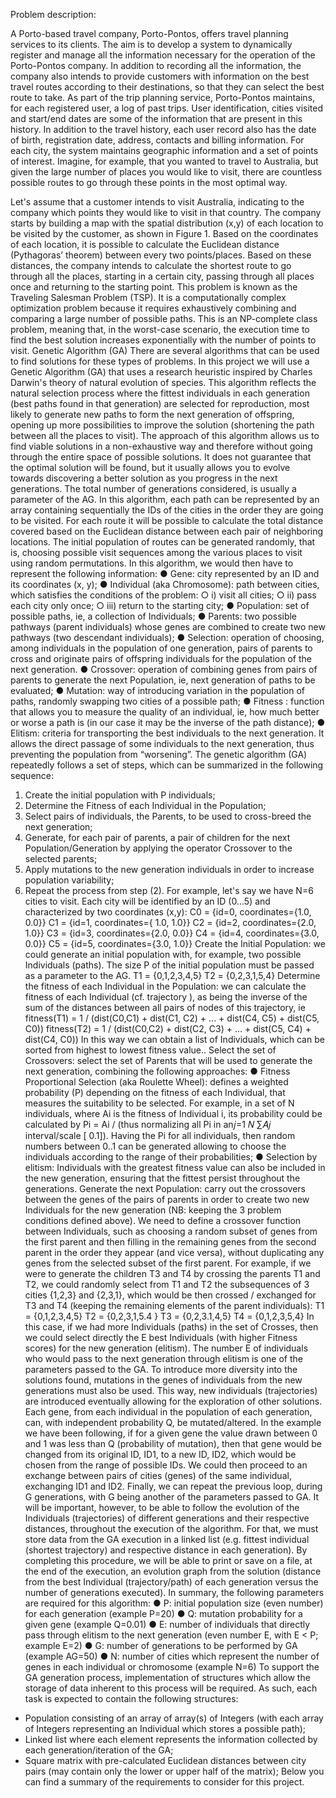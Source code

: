 Problem description:

A Porto-based travel company, Porto-Pontos, offers travel planning services to its clients.
The aim is to develop a system to dynamically register and manage all the information
necessary for the operation of the Porto-Pontos company. In addition to recording all the
information, the company also intends to provide customers with information on the best
travel routes according to their destinations, so that they can select the best route to take.
As part of the trip planning service, Porto-Pontos maintains, for each registered user, a log of
past trips. User identification, cities visited and start/end dates are some of the information
that are present in this history. In addition to the travel history, each user record also has the
date of birth, registration date, address, contacts and billing information. For each city, the
system maintains geographic information and a set of points of interest.
Imagine, for example, that you wanted to travel to Australia, but given the large number of
places you would like to visit, there are countless possible routes to go through these points
in the most optimal way.

Let's assume that a customer intends to visit Australia, indicating to the company which
points they would like to visit in that country. The company starts by building a map with the
spatial distribution (x,y) of each location to be visited by the customer, as shown in Figure 1.
Based on the coordinates of each location, it is possible to calculate the Euclidean distance
(Pythagoras’ theorem) between every two points/places. Based on these distances, the
company intends to calculate the shortest route to go through all the places, starting in a
certain city, passing through all places once and returning to the starting point.
This problem is known as the Traveling Salesman Problem (TSP). It is a computationally
complex optimization problem because it requires exhaustively combining and comparing a
large number of possible paths. This is an NP-complete class problem, meaning that, in the
worst-case scenario, the execution time to find the best solution increases exponentially with
the number of points to visit.
Genetic Algorithm (GA)
There are several algorithms that can be used to find solutions for these types of problems.
In this project we will use a Genetic Algorithm (GA) that uses a research heuristic inspired by
Charles Darwin's theory of natural evolution of species. This algorithm reflects the natural
selection process where the fittest individuals in each generation (best paths found in that
generation) are selected for reproduction, most likely to generate new paths to form the next
generation of offspring, opening up more possibilities to improve the solution (shortening the
path between all the places to visit).
The approach of this algorithm allows us to find viable solutions in a non-exhaustive way and
therefore without going through the entire space of possible solutions. It does not guarantee
that the optimal solution will be found, but it usually allows you to evolve towards discovering
a better solution as you progress in the next generations. The total number of generations
considered, is usually a parameter of the AG.
In this algorithm, each path can be represented by an array containing sequentially the IDs
of the cities in the order they are going to be visited. For each route it will be possible to
calculate the total distance covered based on the Euclidean distance between each pair of
neighboring locations. The initial population of routes can be generated randomly, that is,
choosing possible visit sequences among the various places to visit using random
permutations.
In this algorithm, we would then have to represent the following information:
● Gene: city represented by an ID and its coordinates (x, y);
● Individual (aka Chromosome): path between cities, which satisfies the conditions of
the problem:
○ i) visit all cities;
○ ii) pass each city only once;
○ iii) return to the starting city;
● Population: set of possible paths, ie, a collection of Individuals;
● Parents: two possible pathways (parent individuals) whose genes are combined to
create two new pathways (two descendant individuals);
● Selection: operation of choosing, among individuals in the population of one
generation, pairs of parents to cross and originate pairs of offspring individuals for the
population of the next generation.
● Crossover: operation of combining genes from pairs of parents to generate the next
Population, ie, next generation of paths to be evaluated;
● Mutation: way of introducing variation in the population of paths, randomly swapping
two cities of a possible path;
● Fitness : function that allows you to measure the quality of an individual, ie, how
much better or worse a path is (in our case it may be the inverse of the path
distance);
● Elitism: criteria for transporting the best individuals to the next generation. It allows
the direct passage of some individuals to the next generation, thus preventing the
population from “worsening”.
The genetic algorithm (GA) repeatedly follows a set of steps, which can be summarized in
the following sequence:
1. Create the initial population with P individuals;
2. Determine the Fitness of each Individual in the Population;
3. Select pairs of individuals, the Parents, to be used to cross-breed the next
generation;
4. Generate, for each pair of parents, a pair of children for the next
Population/Generation by applying the operator Crossover to the selected
parents;
5. Apply mutations to the new generation individuals in order to increase
population variability;
6. Repeat the process from step (2).
For example, let's say we have N=6 cities to visit. Each city will be identified by an ID (0...5)
and characterized by two coordinates (x,y):
C0 = {id=0, coordinates={1.0, 0.0}}
C1 = {id=1, coordinates={ 1.0, 1.0}}
C2 = {id=2, coordinates={2.0, 1.0}}
C3 = {id=3, coordinates={2.0, 0.0}}
C4 = {id=4, coordinates={3.0, 0.0}}
C5 = {id=5, coordinates={3.0, 1.0}}
Create the Initial Population: we could generate an initial population with, for example, two
possible Individuals (paths). The size P of the initial population must be passed as a
parameter to the AG.
T1 = {0,1,2,3,4,5}
T2 = {0,2,3,1,5,4}
Determine the fitness of each Individual in the Population: we can calculate the fitness
of each Individual (cf. trajectory ), as being the inverse of the sum of the distances between
all pairs of nodes of this trajectory, ie
fitness(T1) = 1 / (dist(C0,C1) + dist(C1, C2) + ... + dist(C4, C5) + dist(C5, C0))
fitness(T2) = 1 / (dist(C0,C2) + dist(C2, C3) + ... + dist(C5, C4) + dist(C4, C0))
In this way we can obtain a list of Individuals, which can be sorted from highest to lowest
fitness value..
Select the set of Crossovers: select the set of Parents that will be used to generate the
next generation, combining the following approaches:
● Fitness Proportional Selection (aka Roulette Wheel): defines a weighted probability
(P) depending on the fitness of each Individual, that measures the suitability to be
selected. For example, in a set of N individuals, where Ai is the fitness of Individual i,
its probability could be calculated by Pi = Ai / (thus normalizing all Pi in an𝑗=1
𝑁
∑𝐴𝑗
interval/scale [ 0.1]). Having the Pi for all individuals, then random numbers between
0..1 can be generated allowing to choose the individuals according to the range of
their probabilities;
● Selection by elitism: Individuals with the greatest fitness value can also be included in
the new generation, ensuring that the fittest persist throughout the generations.
Generate the next Population: carry out the crossovers between the genes of the pairs of
parents in order to create two new Individuals for the new generation (NB: keeping the 3
problem conditions defined above). We need to define a crossover function between
Individuals, such as choosing a random subset of genes from the first parent and then filling
in the remaining genes from the second parent in the order they appear (and vice versa),
without duplicating any genes from the selected subset of the first parent. For example, if we
were to generate the children T3 and T4 by crossing the parents T1 and T2, we could
randomly select from T1 and T2 the subsequences of 3 cities {1,2,3} and {2,3,1}, which
would be then crossed / exchanged for T3 and T4 (keeping the remaining elements of the
parent individuals):
T1 = {0,1,2,3,4,5}
T2 = {0,2,3,1,5.4 }
T3 = {0,2,3.1,4,5}
T4 = {0,1,2,3,5,4}
In this case, if we had more Individuals (paths) in the set of Crosses, then we could select
directly the E best Individuals (with higher Fitness scores) for the new generation (elitism).
The number E of individuals who would pass to the next generation through elitism is one of
the parameters passed to the GA.
To introduce more diversity into the solutions found, mutations in the genes of individuals
from the new generations must also be used. This way, new individuals (trajectories) are
introduced eventually allowing for the exploration of other solutions. Each gene, from each
individual in the population of each generation, can, with independent probability Q, be
mutated/altered. In the example we have been following, if for a given gene the value drawn
between 0 and 1 was less than Q (probability of mutation), then that gene would be changed
from its original ID, ID1, to a new ID, ID2, which would be chosen from the range of possible
IDs. We could then proceed to an exchange between pairs of cities (genes) of the same
individual, exchanging ID1 and ID2.
Finally, we can repeat the previous loop, during G generations, with G being another of the
parameters passed to GA.
It will be important, however, to be able to follow the evolution of the Individuals (trajectories)
of different generations and their respective distances, throughout the execution of the
algorithm. For that, we must store data from the GA execution in a linked list (e.g. fittest
individual (shortest trajectory) and respective distance in each generation). By completing
this procedure, we will be able to print or save on a file, at the end of the execution, an
evolution graph from the solution (distance from the best Individual (trajectory/path) of each
generation versus the number of generations executed).
In summary, the following parameters are required for this algorithm:
● P: initial population size (even number) for each generation (example P=20)
● Q: mutation probability for a given gene (example Q=0.01)
● E: number of individuals that directly pass through elitism to the next generation
(even number E, with E < P; example E=2)
● G: number of generations to be performed by GA (example AG=50)
● N: number of cities which represent the number of genes in each individual or
chromosome (example N=6)
To support the GA generation process, implementation of structures which allow the storage
of data inherent to this process will be required. As such, each task is expected to contain
the following structures:
- Population consisting of an array of array(s) of Integers (with each array of Integers
representing an Individual which stores a possible path);
- Linked list where each element represents the information collected by each
generation/iteration of the GA;
- Square matrix with pre-calculated Euclidean distances between city pairs (may
contain only the lower or upper half of the matrix);
Below you can find a summary of the requirements to consider for this project.
